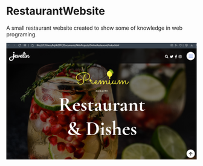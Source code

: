 # RestaurantWebsite
A small restaurant website created to show some of knowledge in web programing.

![](RestaurantPic.png)
